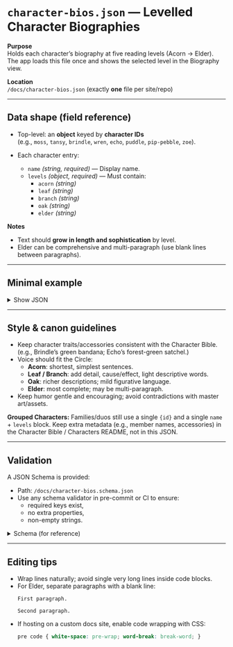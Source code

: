 # `character-bios.json` — Levelled Character Biographies

**Purpose**  
Holds each character’s biography at five reading levels (Acorn → Elder).  
The app loads this file once and shows the selected level in the Biography view.

**Location**  
`/docs/character-bios.json` (exactly **one** file per site/repo)

---

## Data shape (field reference)

- Top-level: an **object** keyed by **character IDs**  
  (e.g., `moss`, `tansy`, `brindle`, `wren`, `echo`, `puddle`, `pip-pebble`, `zoe`).

- Each character entry:
  - `name` *(string, required)* — Display name.
  - `levels` *(object, required)* — Must contain:
    - `acorn` *(string)*
    - `leaf` *(string)*
    - `branch` *(string)*
    - `oak` *(string)*
    - `elder` *(string)*

**Notes**
- Text should **grow in length and sophistication** by level.  
- Elder can be comprehensive and multi-paragraph (use blank lines between paragraphs).

---

## Minimal example

<details><summary>Show JSON</summary>

```json
{
  "moss": {
    "name": "Moss",
    "levels": {
      "acorn": "Moss is a hedgehog. He is shy but brave.",
      "leaf": "Moss watches closely and notices small clues.",
      "branch": "Observant and steady, Moss often spots what others miss.",
      "oak": "Moss has learned to turn quiet into strength.",
      "elder": "Moss’s small, careful choices add up to real leadership."
    }
  }
}
```
</details>

---

## Style & canon guidelines

- Keep character traits/accessories consistent with the Character Bible.  
  (e.g., Brindle’s green bandana; Echo’s forest-green satchel.)
- Voice should fit the Circle:
  - **Acorn**: shortest, simplest sentences.
  - **Leaf / Branch**: add detail, cause/effect, light descriptive words.
  - **Oak**: richer descriptions; mild figurative language.
  - **Elder**: most complete; may be multi-paragraph.
- Keep humor gentle and encouraging; avoid contradictions with master art/assets.

**Grouped Characters:** Families/duos still use a single `{id}` and a single `name` + `levels` block. Keep extra metadata (e.g., member names, accessories) in the Character Bible / Characters README, not in this JSON.

---

## Validation

A JSON Schema is provided:

- Path: `/docs/character-bios.schema.json`
- Use any schema validator in pre-commit or CI to ensure:
  - required keys exist,
  - no extra properties,
  - non-empty strings.

<details><summary>Schema (for reference)</summary>

```json
{
  "$schema": "https://json-schema.org/draft/2020-12/schema",
  "title": "Willowbrook Character Bios",
  "type": "object",
  "additionalProperties": false,
  "patternProperties": {
    "^[a-z0-9-]+$": {
      "type": "object",
      "required": ["name", "levels"],
      "additionalProperties": false,
      "properties": {
        "name": { "type": "string", "minLength": 1 },
        "levels": {
          "type": "object",
          "required": ["acorn","leaf","branch","oak","elder"],
          "additionalProperties": false,
          "properties": {
            "acorn":  { "type": "string", "minLength": 1 },
            "leaf":   { "type": "string", "minLength": 1 },
            "branch": { "type": "string", "minLength": 1 },
            "oak":    { "type": "string", "minLength": 1 },
            "elder":  { "type": "string", "minLength": 1 }
          }
        }
      }
    }
  }
}
```
</details>

---

## Editing tips

- Wrap lines naturally; avoid single very long lines inside code blocks.
- For Elder, separate paragraphs with a blank line:
  ```
  First paragraph.

  Second paragraph.
  ```
- If hosting on a custom docs site, enable code wrapping with CSS:
  ```css
  pre code { white-space: pre-wrap; word-break: break-word; }
  ```
